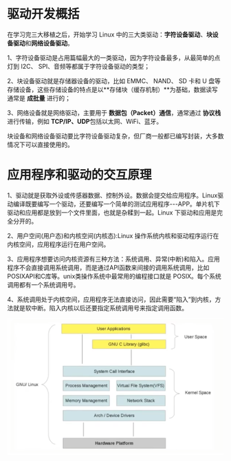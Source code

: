 # 驱动开发概括
在学习完三大移植之后，开始学习 Linux 中的三大类驱动：**字符设备驱动**、**块设备驱动**和**网络设备驱动**。

1、字符设备驱动是占用篇幅最大的一类驱动，因为字符设备最多，从最简单的点灯到 I2C、 SPI、音频等都属于字符设备驱动的类型；

2、块设备驱动就是存储器设备的驱动，比如 EMMC、 NAND、 SD 卡和 U 盘等存储设备，这些存储设备的特点是以**存储块（缓存机制）**为基础，数据读写通常是 **成批量** 进行的；

3、网络设备就是网络驱动，主要用于 **数据包（Packet）通信**，通常通过 **协议栈** 进行传输，例如 **TCP/IP、UDP**包括以太网、WiFi、蓝牙。

块设备和网络设备驱动要比字符设备驱动复杂，但厂商一般都已编写封装，大多数情况下可以直接使用的。




# 应用程序和驱动的交互原理
1、驱动就是获取外设或传感器数据、控制外设。数据会提交给应用程序。Linux驱动编译既要编写一个驱动，还要编写一个简单的测试应用程序---APP。单片机下驱动和应用都是放到一个文件里面，也就是杂糅到一起。Linux 下驱动和应用是完全分开的。

2、用户空间(用户态)和内核空间(内核态):Linux 操作系统内核和驱动程序运行在内核空间，应用程序运行在用户空间。

3、应用程序想要访问内核资源有三种方法：系统调用、异常(中断)和陷入。应用程序不会直接调用系统调用，而是通过API函数来间接的调用系统调用，比如 POSIXAPI和C库等。unix类操作系统中最常用的编程接口就是 POSIX。每个系统调用都有一个系统调用号。

4、系统调用处于内核空间，应用程序无法直接访问，因此需要“陷入”到内核，方法就是软中断。陷入内核以后还要指定系统调用号来指定调用函数。


![系统调用流程](/imgs/2025-06-11/SGLnFg32HK0muuHz.png)
<!--stackedit_data:
eyJoaXN0b3J5IjpbLTM1NjQ1OTc4NCwtMTUzMDY3Nzk4OCw4Nz
kyMzQ4OTMsLTExOTE4OTQ0MTcsLTc1NTg3NjI0MSwtMjA4ODc0
NjYxMl19
-->